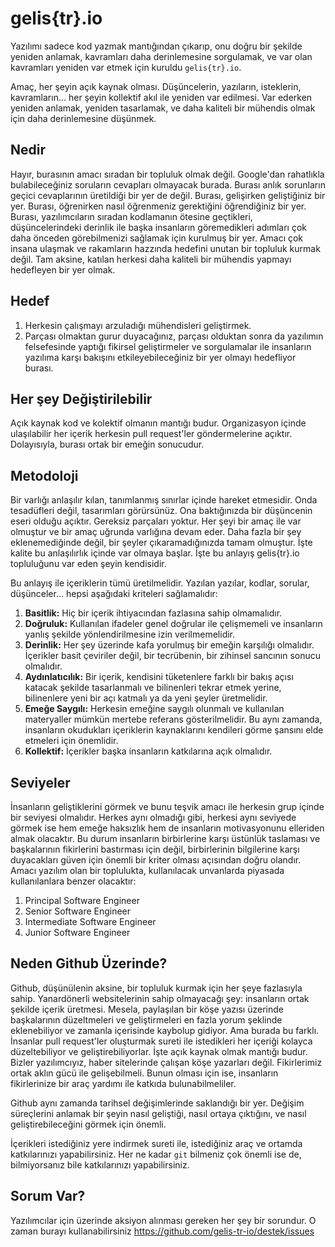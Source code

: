 # gelis{tr}.io

Yazılımı sadece kod yazmak mantığından çıkarıp, onu doğru bir şekilde yeniden anlamak, kavramları daha derinlemesine sorgulamak, ve var olan kavramları yeniden var etmek için kuruldu `gelis{tr}.io`.

Amaç, her şeyin açık kaynak olması. Düşüncelerin, yazıların, isteklerin, kavramların... her şeyin kollektif akıl ile yeniden var edilmesi. Var ederken yeniden anlamak, yeniden tasarlamak, ve daha kaliteli bir mühendis olmak için daha derinlemesine düşünmek.

## Nedir

Hayır, burasının amacı sıradan bir topluluk olmak değil. Google'dan rahatlıkla bulabileceğiniz soruların cevapları olmayacak burada. Burası anlık sorunların geçici cevaplarının üretildiği bir yer de değil. Burası, gelişirken geliştiğiniz bir yer. Burası, öğrenirken nasıl öğrenmeniz gerektiğini öğrendiğiniz bir yer. Burası, yazılımcıların sıradan kodlamanın ötesine geçtikleri, düşüncelerindeki derinlik ile başka insanların göremedikleri adımları çok daha önceden görebilmenizi sağlamak için kurulmuş bir yer. Amacı çok insana ulaşmak ve rakamların hazzında hedefini unutan bir topluluk kurmak değil. Tam aksine, katılan herkesi daha kaliteli bir mühendis yapmayı hedefleyen bir yer olmak.

## Hedef

1. Herkesin çalışmayı arzuladığı mühendisleri geliştirmek. 
2. Parçası olmaktan gurur duyacağınız, parçası olduktan sonra da yazılımın felsefesinde yaptığı fikirsel geliştirmeler ve sorgulamalar ile insanların yazılıma karşı bakışını etkileyebileceğiniz bir yer olmayı hedefliyor burası. 

## Her şey Değiştirilebilir

Açık kaynak kod ve kolektif olmanın mantığı budur. Organizasyon içinde ulaşılabilir her içerik herkesin pull request'ler göndermelerine açıktır. Dolayısıyla, burası ortak bir emeğin sonucudur.

## Metodoloji

Bir varlığı anlaşılır kılan, tanımlanmış sınırlar içinde hareket etmesidir. Onda tesadüfleri değil, tasarımları görürsünüz. Ona baktığınızda bir düşüncenin eseri olduğu açıktır. Gereksiz parçaları yoktur. Her şeyi bir amaç ile var olmuştur ve bir amaç uğrunda varlığına devam eder. Daha fazla bir şey eklenemediğinde değil, bir şeyler çıkaramadığınızda tamam olmuştur. İşte kalite bu anlaşılırlık içinde var olmaya başlar. İşte bu anlayış gelis{tr}.io topluluğunu var eden şeyin kendisidir.

Bu anlayış ile içeriklerin tümü üretilmelidir. Yazılan yazılar, kodlar, sorular, düşünceler... hepsi aşağıdaki kriteleri sağlamalıdır:

1. **Basitlik:** Hiç bir içerik ihtiyacından fazlasına sahip olmamalıdır.
2. **Doğruluk:** Kullanılan ifadeler genel doğrular ile çelişmemeli ve insanların yanlış şekilde yönlendirilmesine izin verilmemelidir. 
3. **Derinlik:** Her şey üzerinde kafa yorulmuş bir emeğin karşılığı olmalıdır. İçerikler basit çeviriler değil, bir tecrübenin, bir zihinsel sancının sonucu olmalıdır. 
4. **Aydınlatıcılık:** Bir içerik, kendisini tüketenlere farklı bir bakış açısı katacak şekilde tasarlanmalı ve bilinenleri tekrar etmek yerine, bilinenlere yeni bir açı katmalı ya da yeni şeyler üretmelidir.
5. **Emeğe Saygılı:** Herkesin emeğine saygılı olunmalı ve kullanılan materyaller mümkün mertebe referans gösterilmelidir. Bu aynı zamanda, insanların okudukları içeriklerin kaynaklarını kendileri görme şansını elde etmeleri için önemlidir.
6. **Kollektif:** İçerikler başka insanların katkılarına açık olmalıdır. 

## Seviyeler

İnsanların geliştiklerini görmek ve bunu teşvik amacı ile herkesin grup içinde bir seviyesi olmalıdır. Herkes aynı olmadığı gibi, herkesi aynı seviyede görmek ise hem emeğe haksızlık hem de insanların motivasyonunu elleriden almak olacaktır. Bu durum insanların birbirlerine karşı üstünlük taslaması ve başkalarının fikirlerini bastırması için değil, birbirlerinin bilgilerine karşı duyacakları güven için önemli bir kriter olması açısından doğru olandır. Amacı yazılım olan bir toplulukta, kullanılacak unvanlarda piyasada kullanılanlara benzer olacaktır:

1. Principal Software Engineer
2. Senior Software Engineer
3. Intermediate Software Engineer
4. Junior Software Engineer

## Neden Github Üzerinde?

Github, düşünülenin aksine, bir topluluk kurmak için her şeye fazlasıyla sahip. Yanardönerli websitelerinin sahip olmayacağı şey: insanların ortak şekilde içerik üretmesi. Mesela, paylaşılan bir köşe yazısı üzerinde başkalarının düzeltmeleri ve geliştirmeleri en fazla yorum şeklinde eklenebiliyor ve zamanla içerisinde kaybolup gidiyor. Ama burada bu farklı. İnsanlar pull request'ler oluşturmak sureti ile istedikleri her içeriği kolayca düzeltebiliyor ve geliştirebiliyorlar. İşte açık kaynak olmak mantığı budur. Bizler yazılımcıyız, haber sitelerinde çalışan köşe yazarları değil. Fikirlerimiz ortak aklın gücü ile gelişebilmeli. Bunun olması için ise, insanların fikirlerinize bir araç yardımı ile katkıda bulunabilmeliler.

Github aynı zamanda tarihsel değişimlerinde saklandığı bir yer. Değişim süreçlerini anlamak bir şeyin nasıl geliştiği, nasıl ortaya çıktığını, ve nasıl geliştirebileceğini görmek için önemli. 

İçerikleri istediğiniz yere indirmek sureti ile, istediğiniz araç ve ortamda katkılarınızı yapabilirsiniz. Her ne kadar `git` bilmeniz çok önemli ise de, bilmiyorsanız bile katkılarınızı yapabilirsiniz.

## Sorum Var?

Yazılımcılar için üzerinde aksiyon alınması gereken her şey bir sorundur. O zaman burayı kullanabilirsiniz https://github.com/gelis-tr-io/destek/issues


